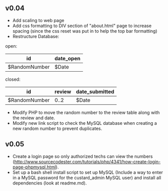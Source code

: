v0.04
-----

 - Add scaling to web page
 - Add css formatting to DIV section of "about.html" page to increase spacing (since the css reset was put in to help the top bar formatting)
 - Restructure Database:

open:

id | date_open
--- | ---
$RandomNumber | $Date

closed:

id | review | date_submitted
--- | --- | ---
$RandomNumber | 0..2 | $Date

 - Modify PHP to move the random number to the review table along with the review and date.
 - Modify new link script to check the MySQL database when creating a new random number to prevent duplicates.

v0.05
-----

 - Create a login page so only authorized techs can view the numbers (http://www.sourcecodester.com/tutorials/php/4341/how-create-login-page-phpmysql.html).
 - Set up a bash shell install script to set up MySQL (Include a way to enter in a MySQL password for the custard_admin MySQL user) and install all dependencies (look at readme.md).
